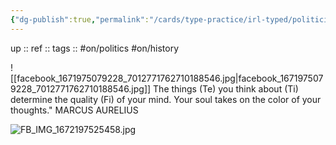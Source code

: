 ```yaml
---
{"dg-publish":true,"permalink":"/cards/type-practice/irl-typed/politiciens/marc-aurele/","created":"","updated":"2023-02-19T16:10:39.721+01:00"}
---
```


up :: 
ref :: 
tags :: #on/politics #on/history 

![[facebook_1671975079228_7012771762710188546.jpg\|facebook_1671975079228_7012771762710188546.jpg]]
The things (Te) you think about (Ti) determine the quality (Fi) of your mind. Your soul takes on the color of your thoughts."
MARCUS AURELIUS

![FB_IMG_1672197525458.jpg](/img/user/EXTRAS/Images/FB_IMG_1672197525458.jpg)